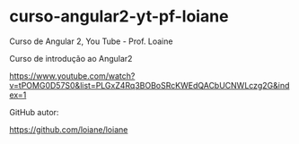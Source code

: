 # curso-angular2-yt-pf-loiane
Curso de Angular 2, You Tube - Prof. Loaine

Curso de introdução ao Angular2

https://www.youtube.com/watch?v=tPOMG0D57S0&list=PLGxZ4Rq3BOBoSRcKWEdQACbUCNWLczg2G&index=1

GitHub autor:

https://github.com/loiane/loiane